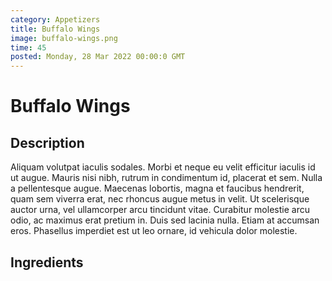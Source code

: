 ```yaml
---
category: Appetizers
title: Buffalo Wings
image: buffalo-wings.png
time: 45
posted: Monday, 28 Mar 2022 00:00:0 GMT
---
```


# Buffalo Wings

## Description

Aliquam volutpat iaculis sodales. Morbi et neque eu velit efficitur iaculis id ut augue. Mauris nisi nibh, rutrum in condimentum id, placerat et sem. Nulla a pellentesque augue. Maecenas lobortis, magna et faucibus hendrerit, quam sem viverra erat, nec rhoncus augue metus in velit. Ut scelerisque auctor urna, vel ullamcorper arcu tincidunt vitae. Curabitur molestie arcu odio, ac maximus erat pretium in. Duis sed lacinia nulla. Etiam at accumsan eros. Phasellus imperdiet est ut leo ornare, id vehicula dolor molestie.

## Ingredients
